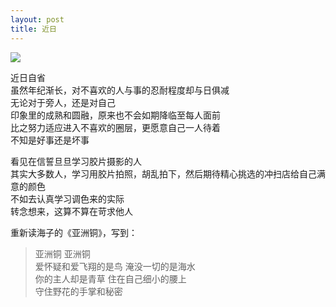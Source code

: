 ```yaml
---
layout: post
title: 近日
---
```


![](https://i.loli.net/2019/05/19/5ce0c7f93e77155967.jpg)

近日自省  
虽然年纪渐长，对不喜欢的人与事的忍耐程度却与日俱减  
无论对于旁人，还是对自己  
印象里的成熟和圆融，原来也不会如期降临至每人面前  
比之努力适应进入不喜欢的圈层，更愿意自己一人待着  
不知是好事还是坏事  


看见在信誓旦旦学习胶片摄影的人  
其实大多数人，学习用胶片拍照，胡乱拍下，然后期待精心挑选的冲扫店给自己满意的颜色  
不如去认真学习调色来的实际  
转念想来，这算不算在苛求他人  


重新读海子的《亚洲铜》，写到：  
>亚洲铜 亚洲铜  
>爱怀疑和爱飞翔的是鸟 淹没一切的是海水  
>你的主人却是青草 住在自己细小的腰上  
>守住野花的手掌和秘密  
